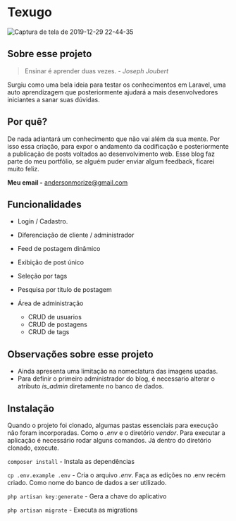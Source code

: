 # Texugo

![Captura de tela de 2019-12-29 22-44-35](https://user-images.githubusercontent.com/49793812/71594124-65c5f080-2b15-11ea-9c94-4ebb77b7b5f8.png)

## Sobre esse projeto

> Ensinar é aprender duas vezes. - *Joseph Joubert*

Surgiu como uma bela ideia para testar os conhecimentos em Laravel, uma auto aprendizagem que posteriormente ajudará a mais
desenvolvedores iniciantes a sanar suas dúvidas.

## Por quê?

De nada adiantará um conhecimento que não vai além da sua mente. Por isso essa criação, para expor o andamento da codificação e posteriormente a publicação de posts voltados ao desenvolvimento web. Esse blog faz parte do meu portfólio, se alguém puder enviar algum feedback, ficarei muito feliz.

**Meu email -** andersonmorize@gmail.com

## Funcionalidades

- Login / Cadastro.

- Diferenciação de cliente / administrador

- Feed de postagem dinâmico

- Exibição de post único

- Seleção por tags

- Pesquisa por título de postagem

- Área de administração
    - CRUD de usuarios
    - CRUD de postagens
    - CRUD de tags
    
## Observações sobre esse projeto

- Ainda apresenta uma limitação na nomeclatura das imagens upadas.
- Para definir o primeiro administrador do blog, é necessario alterar o atributo *is_admin* diretamente no banco de dados.

## Instalação

Quando o projeto foi clonado, algumas pastas essenciais para execução não foram incorporadas. Como o *.env* e o diretório *vendor*. Para executar a aplicação é necessário rodar alguns comandos.
Já dentro do diretório clonado, execute.

```composer install``` - Instala as dependências

```cp .env.example .env``` - Cria o arquivo *.env*. Faça as edições no .env recém criado. Como nome do banco de dados a ser utilizado.

```php artisan key:generate``` - Gera a chave do aplicativo

```php artisan migrate``` - Executa as migrations
